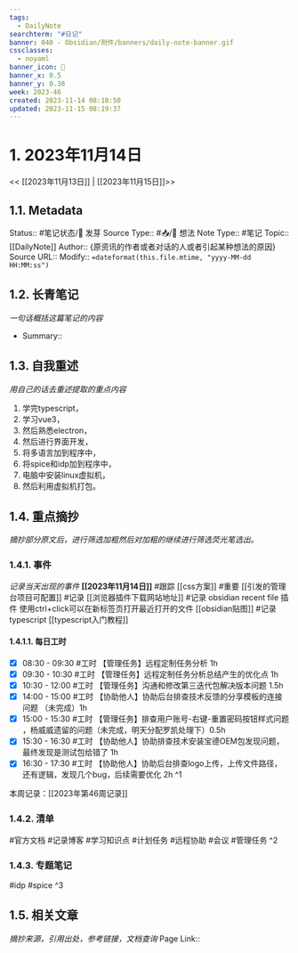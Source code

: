 ```yaml
---
tags:
  - DailyNote
searchterm: "#日记"
banner: 040 - Obsidian/附件/banners/daily-note-banner.gif
cssclasses:
  - noyaml
banner_icon: 💌
banner_x: 0.5
banner_y: 0.38
week: 2023-46
created: 2023-11-14 08:18:50
updated: 2023-11-15 08:19:37
---
```


# 1. 2023年11月14日

<< [[2023年11月13日]] | [[2023年11月15日]]>>

## 1.1. Metadata

Status:: #笔记状态/🌱 发芽
Source Type:: #📥/💭 想法 
Note Type:: #笔记
Topic:: [[DailyNote]]
Author:: {原资讯的作者或者对话的人或者引起某种想法的原因}
Source URL::
Modify:: `=dateformat(this.file.mtime, "yyyy-MM-dd HH:MM:ss")`

## 1.2. 长青笔记

_一句话概括这篇笔记的内容_

- Summary::

## 1.3. 自我重述

_用自己的话去重述提取的重点内容_
1. 学完typescript，
2. 学习vue3，
3. 然后熟悉electron，
4. 然后进行界面开发，
5. 将多语言加到程序中，
6. 将spice和idp加到程序中，
7. 电脑中安装linux虚拟机，
8. 然后利用虚拟机打包。
## 1.4. 重点摘抄

_摘抄部分原文后，进行筛选加粗然后对加粗的继续进行筛选荧光笔选出。_

### 1.4.1. 事件
_记录当天出现的事件_
**[[2023年11月14日]]** 
#跟踪 [[css方案]]
#重要 [[引发的管理台项目可配置]]
#记录  [[浏览器插件下载网站地址]]
#记录 obsidian recent file 插件 使用ctrl+click可以在新标签页打开最近打开的文件 [[obsidian贴图]]
#记录 typescript [[typescript入门教程]]

#### 1.4.1.1. 每日工时
- [x] 08:30 - 09:30 #工时 【管理任务】远程定制任务分析 1h
- [x] 09:30 - 10:30 #工时 【管理任务】远程定制任务分析总结产生的优化点 1h
- [x] 10:30 - 12:00 #工时 【管理任务】沟通和修改第三迭代包解决版本问题 1.5h
- [x] 14:00 - 15:00 #工时 【协助他人】协助后台排查技术反馈的分享模板的连接问题 （未完成）1h
- [x] 15:00 - 15:30 #工时 【管理任务】排查用户账号-右键-重置密码按钮样式问题 ，杨威威遗留的问题（未完成，明天分配罗凯处理下）0.5h
- [x] 15:30 - 16:30 #工时 【协助他人】协助排查技术安装宝德OEM包发现问题，最终发现是测试包给错了 1h
- [x] 16:30 - 17:30 #工时 【协助他人】协助后台排查logo上传，上传文件路径，还有逻辑，发现几个bug，后续需要优化 2h
^1

本周记录：[[2023年第46周记录]] 

### 1.4.2. 清单

#官方文档 
#记录博客
#学习知识点
#计划任务 
#远程协助
#会议 
#管理任务
^2

### 1.4.3. 专题笔记

#idp
#spice
^3

## 1.5. 相关文章

_摘抄来源，引用出处，参考链接，文档查询_
Page Link::

